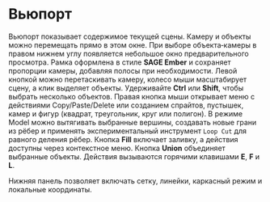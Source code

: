 # Вьюпорт

Вьюпорт показывает содержимое текущей сцены. Камеру и объекты можно перемещать прямо в этом окне. При выборе объекта‑камеры в правом нижнем углу появляется небольшое окно предварительного просмотра. Рамка оформлена в стиле **SAGE Ember** и сохраняет пропорции камеры, добавляя полосы при необходимости.
Левой кнопкой можно перетаскивать камеру, колесо мыши масштабирует сцену, а клик выделяет объекты. Удерживайте **Ctrl** или **Shift**, чтобы выбрать несколько объектов.
Правая кнопка мыши открывает меню с действиями Copy/Paste/Delete или созданием спрайтов, пустышек, камер и фигур (квадрат, треугольник, круг или полигон). В режиме Model можно вытягивать выбранные вершины, создавать новые грани из рёбер и применять экспериментальный инструмент ``Loop Cut`` для равного деления рёбер. Кнопка **Fill** включает заливку, а действия доступны через контекстное меню. Кнопка **Union** объединяет выбранные объекты. Действия вызываются горячими клавишами **E**, **F** и **L**.

Нижняя панель позволяет включать сетку, линейки, каркасный режим и локальные координаты.
